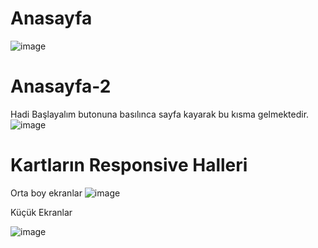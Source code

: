 # Anasayfa

![image](https://user-images.githubusercontent.com/37112161/121179042-e1c67b00-c867-11eb-88f9-12f94da69c41.png)

# Anasayfa-2
Hadi Başlayalım butonuna basılınca sayfa kayarak bu kısma gelmektedir.
![image](https://user-images.githubusercontent.com/37112161/121179108-f6a30e80-c867-11eb-9e9b-35bccceab723.png)

# Kartların Responsive Halleri
Orta boy ekranlar
![image](https://user-images.githubusercontent.com/37112161/121179213-1f2b0880-c868-11eb-9b08-a8b93498355d.png)

Küçük Ekranlar

![image](https://user-images.githubusercontent.com/37112161/121179322-441f7b80-c868-11eb-9494-ff10511f8276.png)


